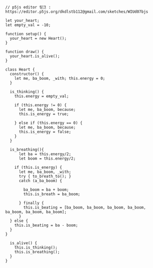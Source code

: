 
    // p5js editor 링크 : https://editor.p5js.org/dkdlstb112@gmail.com/sketches/WIUd07bjs

    let your_heart;
    let empty_val = -10;

    function setup() {
      your_heart = new Heart();
    }

    function draw() {
      your_heart.is_alive();
    }

    class Heart {
      constructor() {
        let me, ba_boom, _with; this.energy = 0;
      }

      is_thinking() {
        this.energy = empty_val;

        if (this.energy != 0) {
          let me, ba_boom, because;
          this.is_energy = true;

        } else if (this.energy == 0) {
          let me, ba_boom, because;
          this.is_energy = false;
        }
      }

      is_breathing(){
          let ba = this.energy/2;
          let boom = this.energy/2;

        if (this.is_energy) {
          let me, ba_boom, _with;
          try { to_breath_to(); }
          catch (a_ba_boom) {

            ba_boom = ba + boom;
            this.is_breath = ba_boom;

          } finally {
            this.is_beating = [ba_boom, ba_boom, ba_boom, ba_boom, ba_boom, ba_boom, ba_boom];
          }
      } else {
        this.is_beating = ba - boom;
      }
    }

      is_alive() {
        this.is_thinking();
        this.is_breathing();
      }
    }
